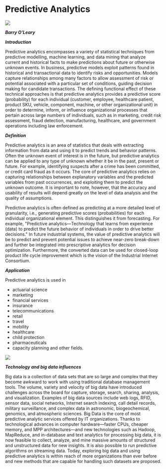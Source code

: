 Predictive Analytics
==========================
![](https://www.enterrasolutions.com/media/Predictive-Analytics-04.png)

***Barry O'Leary***

***Introduction***

Predictive analytics encompasses a variety of statistical techniques from predictive modelling, machine learning, and data mining that analyze current and historical facts to make predictions about future or otherwise unknown events. In business, predictive models exploit patterns found in historical and transactional data to identify risks and opportunities. Models capture relationships among many factors to allow assessment of risk or potential associated with a particular set of conditions, guiding decision making for candidate transactions. The defining functional effect of these technical approaches is that predictive analytics provides a predictive score (probability) for each individual (customer, employee, healthcare patient, product SKU, vehicle, component, machine, or other organizational unit) in order to determine, inform, or influence organizational processes that pertain across large numbers of individuals, such as in marketing, credit risk assessment, fraud detection, manufacturing, healthcare, and government operations including law enforcement.

***Definition***

Predictive analytics is an area of statistics that deals with extracting information from data and using it to predict trends and behavior patterns. Often the unknown event of interest is in the future, but predictive analytics can be applied to any type of unknown whether it be in the past, present or future. For example, identifying suspects after a crime has been committed, or credit card fraud as it occurs. The core of predictive analytics relies on capturing relationships between explanatory variables and the predicted variables from past occurrences, and exploiting them to predict the unknown outcome. It is important to note, however, that the accuracy and usability of results will depend greatly on the level of data analysis and the quality of assumptions.

Predictive analytics is often defined as predicting at a more detailed level of granularity, i.e., generating predictive scores (probabilities) for each individual organizational element. This distinguishes it from forecasting. For example, "Predictive analytics—Technology that learns from experience (data) to predict the future behavior of individuals in order to drive better decisions." In future industrial systems, the value of predictive analytics will be to predict and prevent potential issues to achieve near-zero break-down and further be integrated into prescriptive analytics for decision optimization. Furthermore, the converted data can be used for closed-loop product life cycle improvement which is the vision of the Industrial Internet Consortium.

***Application***

Predictive analytics is used in
* actuarial science
* marketing
* financial services
* insurance
* telecommunications
* retail
* travel
* mobility
* healthcare
* child protection
* pharmaceuticals
* capacity planning and other fields.

![](https://lcolumbus.files.wordpress.com/2015/10/big-data-market-udpate.jpg)

***Technology and big data influences***

Big data is a collection of data sets that are so large and complex that they become awkward to work with using traditional database management tools. The volume, variety and velocity of big data have introduced challenges across the board for capture, storage, search, sharing, analysis, and visualization. Examples of big data sources include web logs, RFID, sensor data, social networks, Internet search indexing, call detail records, military surveillance, and complex data in astronomic, biogeochemical, genomics, and atmospheric sciences. Big Data is the core of most predictive analytic services offered by IT organizations. Thanks to technological advances in computer hardware—faster CPUs, cheaper memory, and MPP architectures—and new technologies such as Hadoop, MapReduce, and in-database and text analytics for processing big data, it is now feasible to collect, analyze, and mine massive amounts of structured and unstructured data for new insights. It is also possible to run predictive algorithms on streaming data. Today, exploring big data and using predictive analytics is within reach of more organizations than ever before and new methods that are capable for handling such datasets are proposed.


